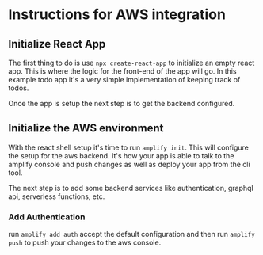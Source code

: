 # Instructions for AWS integration

## Initialize React App

The first thing to do is use ```npx create-react-app``` to initialize an empty react app. This is where the logic for the front-end of the app will go. In this example todo app it's a very simple implementation of keeping track of todos.

Once the app is setup the next step is to get the backend configured.

## Initialize the AWS environment

With the react shell setup it's time to run ```amplify init```. This will configure the setup for the aws backend. It's how your app is able to talk to the amplify console and push changes as well as deploy your app from the cli tool.

The next step is to add some backend services like authentication, graphql api, serverless functions, etc.

### Add Authentication

run ```amplify add auth``` accept the default configuration and then run ```amplify push``` to push your changes to the aws console.